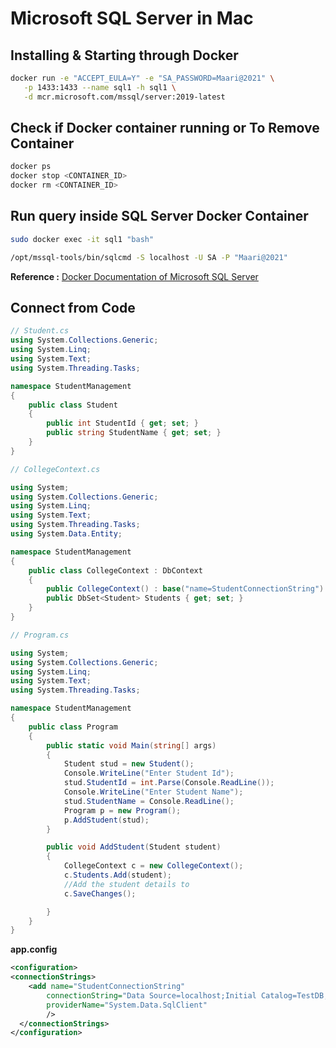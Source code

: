 # Microsoft SQL Server in Mac

## Installing & Starting through Docker

```sh
docker run -e "ACCEPT_EULA=Y" -e "SA_PASSWORD=Maari@2021" \
   -p 1433:1433 --name sql1 -h sql1 \
   -d mcr.microsoft.com/mssql/server:2019-latest
```


## Check if Docker container running or To Remove Container

```sh
docker ps
docker stop <CONTAINER_ID>
docker rm <CONTAINER_ID>
```

## Run query inside SQL Server Docker Container

```sh
sudo docker exec -it sql1 "bash"
```

```sh
/opt/mssql-tools/bin/sqlcmd -S localhost -U SA -P "Maari@2021"
```

**Reference :** [Docker Documentation of Microsoft SQL Server](https://docs.microsoft.com/en-us/sql/linux/quickstart-install-connect-docker?view=sql-server-ver15&pivots=cs1-bash)

## Connect from Code

```cs
// Student.cs
using System.Collections.Generic;
using System.Linq;
using System.Text;
using System.Threading.Tasks;

namespace StudentManagement
{
    public class Student
    {
        public int StudentId { get; set; }
        public string StudentName { get; set; }
    }
}

// CollegeContext.cs

using System;
using System.Collections.Generic;
using System.Linq;
using System.Text;
using System.Threading.Tasks;
using System.Data.Entity;

namespace StudentManagement
{
    public class CollegeContext : DbContext
    {
        public CollegeContext() : base("name=StudentConnectionString") { }
        public DbSet<Student> Students { get; set; }
    }
}

// Program.cs

using System;
using System.Collections.Generic;
using System.Linq;
using System.Text;
using System.Threading.Tasks;

namespace StudentManagement 
{
    public class Program
    {
        public static void Main(string[] args)
        {
            Student stud = new Student();
            Console.WriteLine("Enter Student Id");
            stud.StudentId = int.Parse(Console.ReadLine());
            Console.WriteLine("Enter Student Name");
            stud.StudentName = Console.ReadLine();
            Program p = new Program();
            p.AddStudent(stud);
        }

        public void AddStudent(Student student)
        {
            CollegeContext c = new CollegeContext();
            c.Students.Add(student);
            //Add the student details to
            c.SaveChanges();

        }
    }
}
```
**app.config**

```xml
<configuration>
<connectionStrings>
    <add name="StudentConnectionString"
        connectionString="Data Source=localhost;Initial Catalog=TestDB;User Id=SA;Password=Maari@2021;"
        providerName="System.Data.SqlClient"
        />
  </connectionStrings>
</configuration>
```
